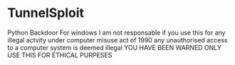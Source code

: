 # TunnelSploit
Python Backdoor For windows
I am not responsable if you use this for any illegal actvity under computer misuse act of 1990 
any unauthorised access to a computer system is deemed illegal
YOU HAVE BEEN WARNED
ONLY USE THIS FOR ETHICAL PURPESES 
